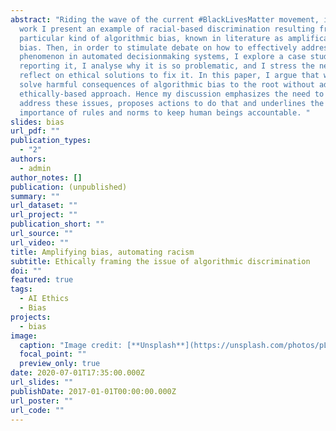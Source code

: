 ```yaml
---
abstract: "Riding the wave of the current #BlackLivesMatter movement, in this
  work I present an example of racial-based discrimination resulting from a
  particular kind of algorithmic bias, known in literature as amplification
  bias. Then, in order to stimulate debate on how to effectively address this
  phenomenon in automated decisionmaking systems, I explore a case study
  reporting it, I analyse why it is so problematic, and I stress the need to
  reflect on ethical solutions to fix it. In this paper, I argue that we cannot
  solve harmful consequences of algorithmic bias to the root without adopting an
  ethically-based approach. Hence my discussion emphasizes the need to urgently
  address these issues, proposes actions to do that and underlines the
  importance of rules and norms to keep human beings accountable. "
slides: bias
url_pdf: ""
publication_types:
  - "2"
authors:
  - admin
author_notes: []
publication: (unpublished)
summary: ""
url_dataset: ""
url_project: ""
publication_short: ""
url_source: ""
url_video: ""
title: Amplifying bias, automating racism
subtitle: Ethically framing the issue of algorithmic discrimination
doi: ""
featured: true
tags:
  - AI Ethics
  - Bias
projects:
  - bias
image:
  caption: "Image credit: [**Unsplash**](https://unsplash.com/photos/pLCdAaMFLTE)"
  focal_point: ""
  preview_only: true
date: 2020-07-01T17:35:00.000Z
url_slides: ""
publishDate: 2017-01-01T00:00:00.000Z
url_poster: ""
url_code: ""
---
```

